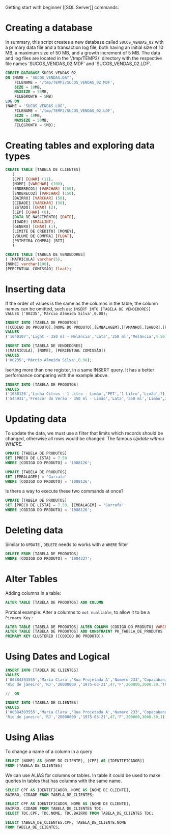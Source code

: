 Getting start with beginner [[SQL Server]] commands:
# Creating a database

In summary, this script creates a new database called `SUCOS_VENDAS_02` with a primary data file and a transaction log file, both having an initial size of 10 MB, a maximum size of 50 MB, and a growth increment of 5 MB. The data and log files are located in the '/tmp/TEMP2/' directory with the respective file names 'SUCOS_VENDAS_02.MDF' and 'SUCOS_VENDAS_02.LDF'.

```sql
CREATE DATABASE SUCOS_VENDAS_02
ON (NAME = 'SUCOS_VENDAS.DAT',
	FILENAME = '/tmp/TEMP2/SUCOS_VENDAS_02.MDF',
	SIZE = 10MB,
	MAXSIZE = 50MB,
	FILEGROWTH = 5MB)
LOG ON
(NAME = 'SUCOS_VENDAS.LOG',
	FILENAME = '/tmp/TEMP2/SUCOS_VENDAS_02.LDF',
	SIZE = 10MB,
	MAXSIZE = 50MB,
	FILEGROWTH = 5MB);
```

# Creating tables and exploring data types

```sql
CREATE TABLE [TABELA DE CLIENTES]
   (
   [CPF] [CHAR] (11),
   [NOME] [VARCHAR] (100),
   [ENDERECO1] [VARCHAR] (150),
   [ENDERECO2] [VARCHAR] (150),
   [BAIRRO] [VARCHAR] (50),
   [CIDADE] [VARCHAR] (50),
   [ESTADO] [CHAR] (2),
   [CEP] [CHAR] (8),
   [DATA DE NASCIMENTO] [DATE],
   [IDADE] [SMALLINT],
   [GENERO] [CHAR] (1),
   [LIMITE DE CREDITO] [MONEY],
   [VOLUME DE COMPRA] [FLOAT],
   [PRIMEIRA COMPRA] [BIT]
   )

CREATE TABLE [TABELA DE VENDEDORES]
( [MATRICULA] varchar(5),
[NOME] varchar(100),
[PERCENTUAL COMISSÃO] float);
```

# Inserting data

If the order of values is the same as the columns in the table, the column names can be omitted, such as: `INSERT INTO [TABELA DE VENDEDORES] VALUES ('00235','Márcio Almeida Silva',0.08);`

```sql
INSERT INTO [TABELA DE PRODUTOS]
([CODIGO DO PRODUTO],[NOME DO PRODUTO],[EMBALAGEM],[TAMANHO],[SABOR],[PRECO DE LISTA])
VALUES
('1040107','Light - 350 ml - Melância','Lata','350 ml','Melância',4.56);

INSERT INTO [TABELA DE VENDEDORES]
([MAtRICULA], [NOME], [PERCENTUAL COMISSÃO])
VALUES
('00235','Márcio Almeida Silva',0.08);
```

Iserting more than one register, in a same INSERT query. It has a better performance comparing with the example above.

```sql
INSERT INTO [TABELA DE PRODUTOS]
VALUES
('1088126','Linha Citros - 1 Litro - Limão','PET','1 Litro','Limão',7),
('544931','Frescor do Verão - 350 ml - Limão','Lata','350 ml','Limão',2.46)
```

# Updating data

To update the data, we must use a filter that limits which records should be changed, otherwise all rows would be changed. The famous _Update withou WHERE._

```sql
UPDATE [TABELA DE PRODUTOS]
SET [PRECO DE LISTA] = 7.50
WHERE [CODIGO DO PRODUTO] = '1088126';

UPDATE [TABELA DE PRODUTOS]
SET [EMBALAGEM] = 'Garrafa'
WHERE [CODIGO DO PRODUTO] = '1088126';
```

Is there a way to execute these two commands at once?

```sql
UPDATE [TABELA DE PRODUTOS]
SET [PRECO DE LISTA] = 7.50, [EMBALAGEM] = 'Garrafa'
WHERE [CODIGO DO PRODUTO] = '1088126';
```

# Deleting data

Similar to `UPDATE` , `DELETE` needs to works with a `WHERE` filter

```sql
DELETE FROM [TABELA DE PRODUTOS]
WHERE [CODIGO DO PRODUTO] = '1004327';
```

# Alter Tables

Adding columns in a table:

```sql
ALTER TABLE [TABELA DE PRODUTOS] ADD COLUMN
```

Pratical example: Alter a columns to `not nuallable`, to allow it to be a `Pirmary Key` :

```sql
ALTER TABLE [TABELA DE PRODUTOS] ALTER COLUMN [CODIGO DO PRODUTO] VARCHAR(20) NOT NULL;
ALTER TABLE [TABELA DE PRODUTOS] ADD CONSTRAINT PK_TABELA_DE_PRODUTOS
PRIMARY KEY CLUSTERED ([CODIGO DO PRODUTO])
```

# Using Dates and Logical

```sql
INSERT INTO [TABELA DE CLIENTES]
VALUES
('00384393555','Maria Clara','Rua Projetada A','Numero 233','Copacabana',
'Rio de janeiro','RJ','20000000','1975-03-21',47,'F',200000,3000.30,'TRUE');

//  OR

INSERT INTO [TABELA DE CLIENTES]
VALUES
('00384393555','Maria Clara','Rua Projetada A','Numero 233','Copacabana',
'Rio de janeiro','RJ','20000000','1975-03-21',47,'F',200000,3000.30,1);
```

# Using Alias

To change a name of a column in a query

```sql
SELECT [NOME] AS [NOME DO CLIENTE], [CPF] AS [IDENTIFICADOR]]
FROM [TABELA DE CLIENTES]
```

We can use ALIAS for columns or tables. In table it could be used to make queries in tables that has columns with the same name.
```sql
SELECT CPF AS IDENTIFICADOR, NOME AS [NOME DE CLIENTE], 
BAIRRO, CIDADE FROM TABELA_DE_CLIENTES;

SELECT CPF AS IDENTIFICADOR, NOME AS [NOME DE CLIENTE], 
BAIRRO, CIDADE FROM TABELA_DE_CLIENTES TDC;
SELECT TDC.CPF, TDC.NOME, TDC.BAIRRO FROM TABELA_DE_CLIENTES TDC;

SELECT TABELA_DE_CLIENTES.CPF, TABELA_DE_CLIENTE.NOME 
FROM TABELA_DE_CLIENTES;
```
